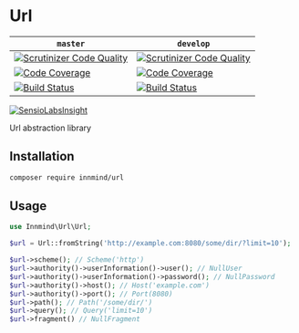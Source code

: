 # Url

| `master` | `develop` |
|----------|-----------|
| [![Scrutinizer Code Quality](https://scrutinizer-ci.com/g/Innmind/Url/badges/quality-score.png?b=master)](https://scrutinizer-ci.com/g/Innmind/Url/?branch=master) | [![Scrutinizer Code Quality](https://scrutinizer-ci.com/g/Innmind/Url/badges/quality-score.png?b=develop)](https://scrutinizer-ci.com/g/Innmind/Url/?branch=develop) |
| [![Code Coverage](https://scrutinizer-ci.com/g/Innmind/Url/badges/coverage.png?b=master)](https://scrutinizer-ci.com/g/Innmind/Url/?branch=master) | [![Code Coverage](https://scrutinizer-ci.com/g/Innmind/Url/badges/coverage.png?b=develop)](https://scrutinizer-ci.com/g/Innmind/Url/?branch=develop) |
| [![Build Status](https://scrutinizer-ci.com/g/Innmind/Url/badges/build.png?b=master)](https://scrutinizer-ci.com/g/Innmind/Url/build-status/master) | [![Build Status](https://scrutinizer-ci.com/g/Innmind/Url/badges/build.png?b=develop)](https://scrutinizer-ci.com/g/Innmind/Url/build-status/develop) |

[![SensioLabsInsight](https://insight.sensiolabs.com/projects/5e787d7a-d408-4f3c-b92b-5f1eb1bb29ca/big.png)](https://insight.sensiolabs.com/projects/5e787d7a-d408-4f3c-b92b-5f1eb1bb29ca)

Url abstraction library

## Installation

```sh
composer require innmind/url
```

## Usage

```php
use Innmind\Url\Url;

$url = Url::fromString('http://example.com:8080/some/dir/?limit=10');

$url->scheme(); // Scheme('http')
$url->authority()->userInformation()->user(); // NullUser
$url->authority()->userInformation()->password(); // NullPassword
$url->authority()->host(); // Host('example.com')
$url->authority()->port(); // Port(8080)
$url->path(); // Path('/some/dir/')
$url->query(); // Query('limit=10')
$url->fragment() // NullFragment
```
